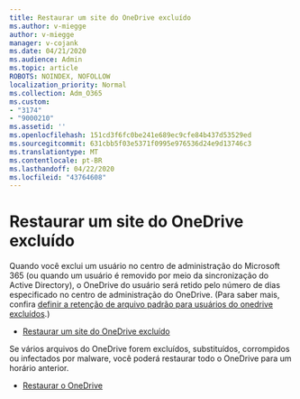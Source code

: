 ```yaml
---
title: Restaurar um site do OneDrive excluído
ms.author: v-miegge
author: v-miegge
manager: v-cojank
ms.date: 04/21/2020
ms.audience: Admin
ms.topic: article
ROBOTS: NOINDEX, NOFOLLOW
localization_priority: Normal
ms.collection: Adm_O365
ms.custom:
- "3174"
- "9000210"
ms.assetid: ''
ms.openlocfilehash: 151cd3f6fc0be241e689ec9cfe84b437d53529ed
ms.sourcegitcommit: 631cbb5f03e5371f0995e976536d24e9d13746c3
ms.translationtype: MT
ms.contentlocale: pt-BR
ms.lasthandoff: 04/22/2020
ms.locfileid: "43764608"
---
```

# <a name="restore-a-deleted-onedrive-site"></a>Restaurar um site do OneDrive excluído

Quando você exclui um usuário no centro de administração do Microsoft 365 (ou quando um usuário é removido por meio da sincronização do Active Directory), o OneDrive do usuário será retido pelo número de dias especificado no centro de administração do OneDrive. (Para saber mais, confira [definir a retenção de arquivo padrão para usuários do onedrive excluídos](https://docs.microsoft.com/onedrive/set-retention).)

* [Restaurar um site do OneDrive excluído](https://docs.microsoft.com/onedrive/restore-deleted-onedrive)

Se vários arquivos do OneDrive forem excluídos, substituídos, corrompidos ou infectados por malware, você poderá restaurar todo o OneDrive para um horário anterior.

* [Restaurar o OneDrive](https://support.office.com/article/Restore-your-OneDrive-fa231298-759d-41cf-bcd0-25ac53eb8a15)